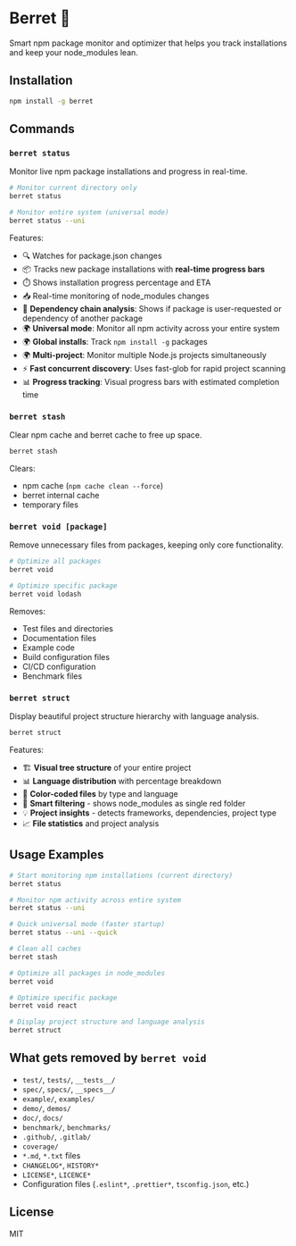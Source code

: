 # Berret 🎯

Smart npm package monitor and optimizer that helps you track installations and keep your node_modules lean.

## Installation

```bash
npm install -g berret
```

## Commands

### `berret status`
Monitor live npm package installations and progress in real-time.

```bash
# Monitor current directory only
berret status

# Monitor entire system (universal mode)
berret status --uni
```

Features:
- 🔍 Watches for package.json changes
- 📦 Tracks new package installations with **real-time progress bars**
- ⏱️ Shows installation progress percentage and ETA
- 📥 Real-time monitoring of node_modules changes
- 🔗 **Dependency chain analysis**: Shows if package is user-requested or dependency of another package
- 🌍 **Universal mode**: Monitor all npm activity across your entire system
- 🌍 **Global installs**: Track `npm install -g` packages
- 🌍 **Multi-project**: Monitor multiple Node.js projects simultaneously
- ⚡ **Fast concurrent discovery**: Uses fast-glob for rapid project scanning
- 📊 **Progress tracking**: Visual progress bars with estimated completion time

### `berret stash`
Clear npm cache and berret cache to free up space.

```bash
berret stash
```

Clears:
- npm cache (`npm cache clean --force`)
- berret internal cache
- temporary files

### `berret void [package]`
Remove unnecessary files from packages, keeping only core functionality.

```bash
# Optimize all packages
berret void

# Optimize specific package
berret void lodash
```

Removes:
- Test files and directories
- Documentation files
- Example code
- Build configuration files
- CI/CD configuration
- Benchmark files

### `berret struct`
Display beautiful project structure hierarchy with language analysis.

```bash
berret struct
```

Features:
- 🏗️ **Visual tree structure** of your entire project
- 📊 **Language distribution** with percentage breakdown
- 🎨 **Color-coded files** by type and language
- 🚫 **Smart filtering** - shows node_modules as single red folder
- 💡 **Project insights** - detects frameworks, dependencies, project type
- 📈 **File statistics** and project analysis

## Usage Examples

```bash
# Start monitoring npm installations (current directory)
berret status

# Monitor npm activity across entire system
berret status --uni

# Quick universal mode (faster startup)
berret status --uni --quick

# Clean all caches
berret stash

# Optimize all packages in node_modules
berret void

# Optimize specific package
berret void react

# Display project structure and language analysis
berret struct
```

## What gets removed by `berret void`

- `test/`, `tests/`, `__tests__/`
- `spec/`, `specs/`, `__specs__/`
- `example/`, `examples/`
- `demo/`, `demos/`
- `doc/`, `docs/`
- `benchmark/`, `benchmarks/`
- `.github/`, `.gitlab/`
- `coverage/`
- `*.md`, `*.txt` files
- `CHANGELOG*`, `HISTORY*`
- `LICENSE*`, `LICENCE*`
- Configuration files (`.eslint*`, `.prettier*`, `tsconfig.json`, etc.)

## License

MIT